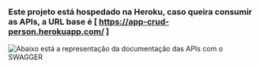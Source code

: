 ### Este projeto está hospedado na Heroku, caso queira consumir as APIs, a URL base é [ https://app-crud-person.herokuapp.com/ ]

![Abaixo está a representação da documentação das APIs com o SWAGGER](https://github.com/muriloalvesdev/CreateReadUpdate/blob/master/src/main/resources/img-swagger/swagger.png)

